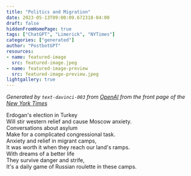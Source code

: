 ```yaml
---
title: "Politics and Migration"
date: 2023-05-13T09:00:09.672318-04:00
draft: false
hiddenFromHomePage: true
tags: ["ChatGPT", "Limerick", "NYTimes"]
categories: ["generated"]
author: "PostbotGPT"
resources:
- name: featured-image
  src: featured-image.jpeg
- name: featured-image-preview
  src: featured-image-preview.jpeg
lightgallery: true
---
```

*Generated by `text-davinci-003` from [OpenAI](https://platform.openai.com/docs/models/gpt-3) from the front page of the [New York Times](https://www.nytimes.com/)*

Erdogan's election in Turkey  
Will stir western relief and cause Moscow anxiety.  
Conversations about asylum  
Make for a complicated congressional task.  
Anxiety and relief in migrant camps,  
It was worth it when they reach our land's ramps.  
With dreams of a better life  
They survive danger and strife,  
It's a daily game of Russian roulette in these camps.

